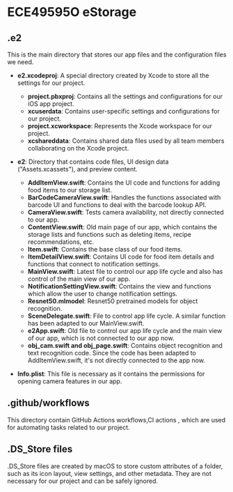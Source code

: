# ECE49595O eStorage

## .e2

This is the main directory that stores our app files and the configuration files we need.

- **e2.xcodeproj**: A special directory created by Xcode to store all the settings for our project.
  - **project.pbxproj**: Contains all the settings and configurations for our iOS app project.
  - **xcuserdata**: Contains user-specific settings and configurations for our project.
  - **project.xcworkspace**: Represents the Xcode workspace for our project.
  - **xcshareddata**: Contains shared data files used by all team members collaborating on the Xcode project.
  
- **e2**: Directory that contains code files, UI design data ("Assets.xcassets"), and preview content.
  - **AddItemView.swift**: Contains the UI code and functions for adding food items to our storage list.
  - **BarCodeCameraView.swift**: Handles the functions associated with barcode UI and functions to deal with the barcode lookup API.
  - **CameraView.swift**: Tests camera availability, not directly connected to our app.
  - **ContentView.swift**: Old main page of our app, which contains the storage lists and functions such as deleting items, recipe recommendations, etc.
  - **Item.swift**: Contains the base class of our food items.
  - **ItemDetailView.swift**: Contains UI code for food item details and functions that connect to notification settings.
  - **MainView.swift**: Latest file to control our app life cycle and also has control of the main view of our app.
  - **NotificationSettingView.swift**: Contains the view and functions which allow the user to change notification settings.
  - **Resnet50.mlmodel**: Resnet50 pretrained models for object recognition.
  - **SceneDelegate.swift**: File to control app life cycle. A similar function has been adapted to our MainView.swift.
  - **e2App.swift**: Old file to control our app life cycle and the main view of our app, which is not connected to our app now.
  - **obj_cam.swift and obj_page.swift**: Contains object recognition and text recognition code. Since the code has been adapted to AddItemView.swift, it's not directly connected to the app now.
- **Info.plist**: This file is necessary as it contains the permissions for opening camera features in our app.

## .github/workflows

This directory contain GitHub Actions workflows,CI actions , which are used for automating tasks related to our project.

## .DS_Store files

.DS_Store files are created by macOS to store custom attributes of a folder, such as its icon layout, view settings, and other metadata. They are not necessary for our project and can be safely ignored.
